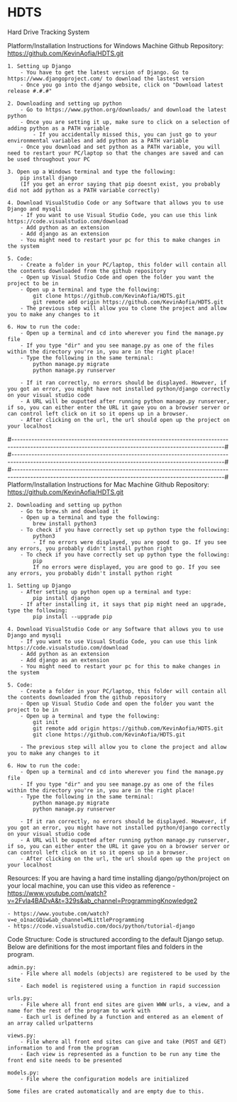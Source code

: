 # HDTS
Hard Drive Tracking System


Platform/Installation Instructions for Windows Machine
    Github Repository: https://github.com/KevinAofia/HDTS.git

    1. Setting up Django
        - You have to get the latest version of Django. Go to https://www.djangoproject.com/ to download the lastest version
        - Once you go into the django website, click on "Download latest release #.#.#"

    2. Downloading and setting up python 
        - Go to https://www.python.org/downloads/ and download the latest python
        - Once you are setting it up, make sure to click on a selection of adding python as a PATH variable
            - If you accidentally missed this, you can just go to your environmental variables and add python as a PATH variable
        - Once you download and set python as a PATH variable, you will need to restart your PC/laptop so that the changes are saved and can be used throughout your PC

    3. Open up a Windows terminal and type the following:
        pip install django
        (If you get an error saying that pip doesnt exist, you probably did not add python as a PATH variable correctly)

    4. Download VisualStudio Code or any Software that allows you to use Django and mysqli
        - If you want to use Visual Studio Code, you can use this link https://code.visualstudio.com/download
        - Add python as an extension
        - Add django as an extension
        - You might need to restart your pc for this to make changes in the system

    5. Code:
        - Create a folder in your PC/laptop, this folder will contain all the contents downloaded from the github repository
        - Open up Visual Studio Code and open the folder you want the project to be in
        - Open up a terminal and type the following:
            git clone https://github.com/KevinAofia/HDTS.git
            git remote add origin https://github.com/KevinAofia/HDTS.git
        - The previous step will allow you to clone the project and allow you to make any changes to it

    6. How to run the code:
        - Open up a terminal and cd into wherever you find the manage.py file
        - If you type "dir" and you see manage.py as one of the files within the directory you're in, you are in the right place!
        - Type the following in the same terminal:
            python manage.py migrate
            python manage.py runserver

        - If it ran correctly, no errors should be displayed. However, if you got an error, you might have not installed python/django correctly on your visual studio code
        - A URL will be ouputted after running python manage.py runserver, if so, you can either enter the URL it gave you on a browser server or can control left click on it so it opens up in a browser. 
        - After clicking on the url, the url should open up the project on your localhost
#--------------------------------------------------------------------------------------------------------------------------------------------------------#
#--------------------------------------------------------------------------------------------------------------------------------------------------------#
#--------------------------------------------------------------------------------------------------------------------------------------------------------#
Platform/Installation Instructions for Mac Machine
    Github Repository: https://github.com/KevinAofia/HDTS.git

    2. Downloading and setting up python 
        - Go to brew.sh and download it
        - Open up a terminal and type the following:
            brew install python3
        - To check if you have correctly set up python type the following:
            python3
            - If no errors were displayed, you are good to go. If you see any errors, you probably didn't install python right
        - To check if you have correctly set up python type the following:
            pip
            If no errors were displayed, you are good to go. If you see any errors, you probably didn't install python right

    1. Setting up Django
        - After setting up python open up a terminal and type:
            pip install django
        - If after installing it, it says that pip might need an upgrade, type the following:
            pip install --upgrade pip
    
    4. Download VisualStudio Code or any Software that allows you to use Django and mysqli
        - If you want to use Visual Studio Code, you can use this link https://code.visualstudio.com/download
        - Add python as an extension
        - Add django as an extension
        - You might need to restart your pc for this to make changes in the system

    5. Code:
        - Create a folder in your PC/laptop, this folder will contain all the contents downloaded from the github repository
        - Open up Visual Studio Code and open the folder you want the project to be in
        - Open up a terminal and type the following:
            git init
            git remote add origin https://github.com/KevinAofia/HDTS.git
            git clone https://github.com/KevinAofia/HDTS.git
            
        - The previous step will allow you to clone the project and allow you to make any changes to it

    6. How to run the code:
        - Open up a terminal and cd into wherever you find the manage.py file
        - If you type "dir" and you see manage.py as one of the files within the directory you're in, you are in the right place!
        - Type the following in the same terminal:
            python manage.py migrate
            python manage.py runserver

        - If it ran correctly, no errors should be displayed. However, if you got an error, you might have not installed python/django correctly on your visual studio code
        - A URL will be ouputted after running python manage.py runserver, if so, you can either enter the URL it gave you on a browser server or can control left click on it so it opens up in a browser. 
        - After clicking on the url, the url should open up the project on your localhost


Resources:
    If you are having a hard time installing django/python/project on your local machine, you can use this video as reference 
        - https://www.youtube.com/watch?v=2FvIa4BADvA&t=329s&ab_channel=ProgrammingKnowledge2
    
    - https://www.youtube.com/watch?v=e_o1nacGQiw&ab_channel=MLittleProgramming
    - https://code.visualstudio.com/docs/python/tutorial-django
Code Structure:
    Code is structured according to the default Django setup. Below are definitions for the most important files and folders in the program.

    admin.py: 
        - File where all models (objects) are registered to be used by the site
        - Each model is registered using a function in rapid succession

    urls.py:
        - File where all front end sites are given WWW urls, a view, and a name for the rest of the program to work with
        - Each url is defined by a function and entered as an element of an array called urlpatterns

    views.py:
        - File where all front end sites can give and take (POST and GET) information to and from the program
        - Each view is represented as a function to be run any time the front end site needs to be presented
     
    models.py:
        - File where the configuration models are initialized
    
    Some files are crated automatically and are empty due to this.
